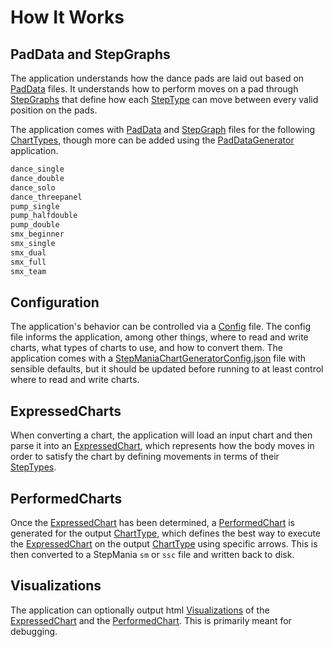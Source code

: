 # How It Works

## PadData and StepGraphs

The application understands how the dance pads are laid out based on [PadData](https://github.com/PerryAsleep/StepManiaLibrary/blob/main/StepManiaLibrary/docs/PadData.md) files. It understands how to perform moves on a pad through [StepGraphs](https://github.com/PerryAsleep/StepManiaLibrary/blob/main/StepManiaLibrary/docs/StepGraphs.md) that define how each [StepType](https://github.com/PerryAsleep/StepManiaLibrary/blob/main/StepManiaLibrary/docs/StepTypes.md) can move between every valid position on the pads.

The application comes with [PadData](https://github.com/PerryAsleep/StepManiaLibrary/blob/main/StepManiaLibrary/docs/PadData.md) and [StepGraph](https://github.com/PerryAsleep/StepManiaLibrary/blob/main/StepManiaLibrary/docs/StepGraphs.md) files for the following [ChartTypes](https://github.com/PerryAsleep/StepManiaLibrary/blob/main/StepManiaLibrary/docs/ChartType.md), though more can be added using the [PadDataGenerator](https://github.com/PerryAsleep/PadDataGenerator) application.

```C#
dance_single
dance_double
dance_solo
dance_threepanel
pump_single
pump_halfdouble
pump_double
smx_beginner
smx_single
smx_dual
smx_full
smx_team
```

## Configuration

The application's behavior can be controlled via a [Config](Config.md) file. The config file informs the application, among other things, where to read and write charts, what types of charts to use, and how to convert them. The application comes with a [StepManiaChartGeneratorConfig.json](../StepManiaChartGeneratorConfig.json) file with sensible defaults, but it should be updated before running to at least control where to read and write charts.

## ExpressedCharts

When converting a chart, the application will load an input chart and then parse it into an [ExpressedChart](https://github.com/PerryAsleep/StepManiaLibrary/blob/main/StepManiaLibrary/docs/ExpressedChart.md), which represents how the body moves in order to satisfy the chart by defining movements in terms of their [StepTypes](https://github.com/PerryAsleep/StepManiaLibrary/blob/main/StepManiaLibrary/docs/StepTypes.md).

## PerformedCharts

Once the [ExpressedChart](https://github.com/PerryAsleep/StepManiaLibrary/blob/main/StepManiaLibrary/docs/ExpressedChart.md) has been determined, a [PerformedChart](https://github.com/PerryAsleep/StepManiaLibrary/blob/main/StepManiaLibrary/docs/PerformedChart.md) is generated for the output [ChartType](https://github.com/PerryAsleep/StepManiaLibrary/blob/main/StepManiaLibrary/docs/ChartType.md), which defines the best way to execute the [ExpressedChart](https://github.com/PerryAsleep/StepManiaLibrary/blob/main/StepManiaLibrary/docs/ExpressedChart.md) on the output [ChartType](https://github.com/PerryAsleep/StepManiaLibrary/blob/main/StepManiaLibrary/docs/ChartType.md) using specific arrows. This is then converted to a StepMania `sm` or `ssc` file and written back to disk.

## Visualizations

The application can optionally output html [Visualizations](Visualizations.md) of the [ExpressedChart](https://github.com/PerryAsleep/StepManiaLibrary/blob/main/StepManiaLibrary/docs/ExpressedChart.md) and the [PerformedChart](https://github.com/PerryAsleep/StepManiaLibrary/blob/main/StepManiaLibrary/docs/PerformedChart.md). This is primarily meant for debugging.
